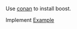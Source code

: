 Use [conan](http://conan.io) to install boost.

Implement [Example](http://www.boost.org/doc/libs/1_35_0/doc/html/boost_asio/tutorial/tutdaytime3.html)
